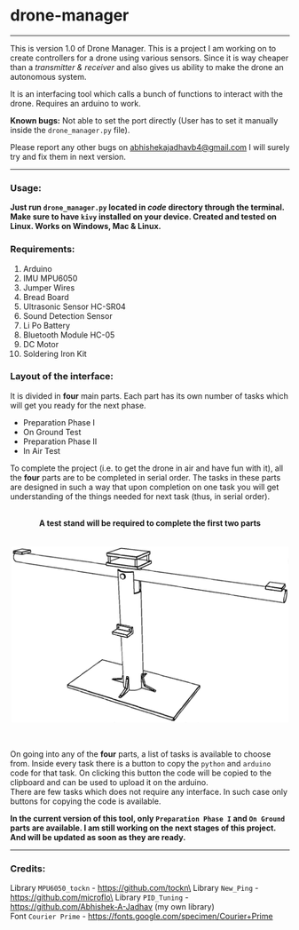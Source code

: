 # drone-manager

---
This is version 1.0 of Drone Manager. This is a project I am working on to create controllers for a drone using various sensors. Since it is way cheaper than a _transmitter & receiver_ and also gives us ability to make the drone an autonomous system.

It is an interfacing tool which calls a bunch of functions to interact with the drone. Requires an arduino to work.

**Known bugs:** Not able to set the port directly (User has to set it manually inside the `drone_manager.py` file).

Please report any other bugs on abhishekajadhavb4@gmail.com I will surely try and fix them in next version.

---
### Usage:

**Just run `drone_manager.py` located in _code_ directory through the terminal. Make sure to have `kivy` installed on your device. Created and tested on Linux. Works on Windows, Mac & Linux.**

### Requirements:
1. Arduino
2. IMU MPU6050
3. Jumper Wires
4. Bread Board
5. Ultrasonic Sensor HC-SR04
6. Sound Detection Sensor
7. Li Po Battery
8. Bluetooth Module HC-05
9. DC Motor
10. Soldering Iron Kit

### Layout of the interface:
It is divided in **four** main parts. Each part has its own number of tasks which will get you ready for the next phase.

- Preparation Phase I
- On Ground Test
- Preparation Phase II
- In Air Test

To complete the project (i.e. to get the drone in air and have fun with it), all the **four** parts are to be completed in serial order. The tasks in these parts are designed in such a way that upon completion on one task you will get understanding of the things needed for next task (thus, in serial order).

<p align = "center">
<br />
<b>A test stand will be required to complete the first two parts</b>

<br />
<br />
<br />

<img src = "code/ignoreThisFile.png" width = "500">
</p>
<br />

On going into any of the **four** parts, a list of tasks is available to choose from. Inside every task there is a button to copy the `python` and `arduino` code for that task. On clicking this button the code will be copied to the clipboard and can be used to upload it on the arduino.\
There are few tasks which does not require any interface. In such case only buttons for copying the code is available.

**In the current version of this tool, only `Preparation Phase I` and `On Ground` parts are available. I am still working on the next stages of this project. And will be updated as soon as they are ready.**

---
### Credits:
Library `MPU6050_tockn` - https://github.com/tockn\
Library `New_Ping` - https://github.com/microflo\
Library `PID_Tuning` - https://github.com/Abhishek-A-Jadhav (my own library)\
Font `Courier Prime` - https://fonts.google.com/specimen/Courier+Prime
